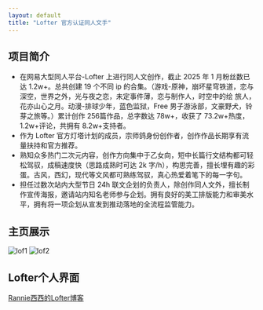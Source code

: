 ```yaml
---
layout: default
title: "Lofter 官方认证同人文手"
---
```

## 项目简介
- 在网易大型同人平台-Lofter 上进行同人文创作，截止 2025 年 1 月粉丝数已达 1.2w+。总共创建 19 个不同 ip 的合集。（游戏-原神，崩坏星穹铁道，恋与深空，世界之外，光与夜之恋，未定事件薄，恋与制作人，时空中的绘
旅人，花亦山心之月。动漫-排球少年，蓝色监狱，Free 男子游泳部，文豪野犬，铃芽之旅等。）累计创作 256篇作品，总字数达 78w+，收获了 73.2w+热度，1.2w+评论，共拥有 8.2w+支持者。
- 作为 Lofter 官方灯塔计划的成员，宗师鸽身份创作者，创作作品长期享有流量扶持和官方推荐。
- 熟知众多热门二次元内容，创作方向集中于乙女向，短中长篇行文结构都可轻松驾驭，成稿速度快（思路成熟时可达 2k 字/h），构思完善，擅长埋有趣的彩蛋。古风，西幻，现代等文风都可熟练驾驭，真心热爱着笔下的每一字句。
- 担任过数次站内大型节日 24h 联文企划的负责人，除创作同人文外，擅长制作宣传海报，邀请站内知名老师参与企划。拥有良好的美工排版能力和审美水平，拥有将一项企划从宣发到推动落地的全流程监管能力。

## 主页展示
![lof1](image/lof1.png)
![lof2](image/lof2.png)

## Lofter个人界面
[Rannie西西的Lofter博客](https://rannie453.lofter.com)
